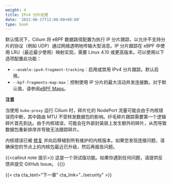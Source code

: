 ```yaml
---
weight: 4
title: IPv4 分片处理
date: '2022-06-17T12:00:00+08:00'
type: book
---
```


默认情况下，Cilium 将 eBPF 数据路径配置为执行 IP 分片跟踪，以允许不支持分片的协议（例如 UDP）通过网络透明地传输大型消息。IP 分片跟踪在 eBPF 中使用 LRU（最近最少使用）映射实现，需要 Linux 4.10 或更高版本。可以使用以下选项配置此功能：

- `--enable-ipv4-fragment-tracking`：启用或禁用 IPv4 分片跟踪。默认启用。
- `--bpf-fragments-map-max`：控制使用 IP 分片的最大活动并发连接数。对于默认值，请参阅[eBPF Maps](https://docs.cilium.io/en/stable/concepts/ebpf/maps/#bpf-map-limitations)。

**注意**

当使用 `kube-proxy` 运行 Cilium 时，碎片化的 NodePort 流量可能会由于内核错误而中断，其中路由 MTU 不受转发数据包的影响。纤毛碎片跟踪需要第一个逻辑碎片首先到达。由于内核错误，可能会在外部封装层上发生额外的碎片，从而导致数据包重新排序并导致无法跟踪碎片。

内核错误已被 [修复](https://git.kernel.org/pub/scm/linux/kernel/git/torvalds/linux.git/commit/?id=02a1b175b0e92d9e0fa5df3957ade8d733ceb6a0) 并向后移植到所有维护的内核版本。如果您发现连接问题，请确保您的节点上的内核包最近已升级，然后再报告问题。

{{<callout note 提示>}}
这是一个测试版功能。如果你遇到任何问题，请提供反馈并提交 GitHub Issue。
{{</callout>}}

{{< cta cta_text="下一章" cta_link="../security" >}}
